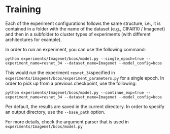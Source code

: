 # Training 
Each of the experiment configurations follows the same structure, i.e., it is contained in a folder with the name of 
the dataset (e.g., CIFAR10 / Imagenet) and then in a subfolder to cluster types of experiments (with different architectures for example).

In order to run an experiment, you can use the following command: 
```
python experiments/Imagenet/bcos/model.py --single_epoch=true --experiment_name=resnet_34 --dataset_name=Imagenet --model_config=bcos
``` 
This would run the experiment `resnet_34`specified in `experiments/Imagenet/bcos/experiment_parameters.py` for a single epoch.
In order to pick up from a previous checkpoint, use the following:  
```
python experiments/Imagenet/bcos/model.py --continue_exp=true --experiment_name=resnet_34 --dataset_name=Imagenet --model_config=bcos
``` 
Per default, the results are saved in the current directory. In order to specify an output directory, use the `--base_path` option.

For more details, check the argument parser that is used in `experiments/Imagenet/bcos/model.py`
